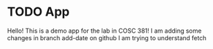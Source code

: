 # TODO App
Hello! This is a demo app for the lab in COSC 381!
I am adding some changes in branch add-date on github
I am trying to understand fetch
